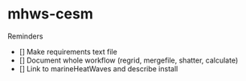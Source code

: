 # mhws-cesm

Reminders
- [] Make requirements text file
- [] Document whole workflow (regrid, mergefile, shatter, calculate)
- [] Link to marineHeatWaves and describe install
